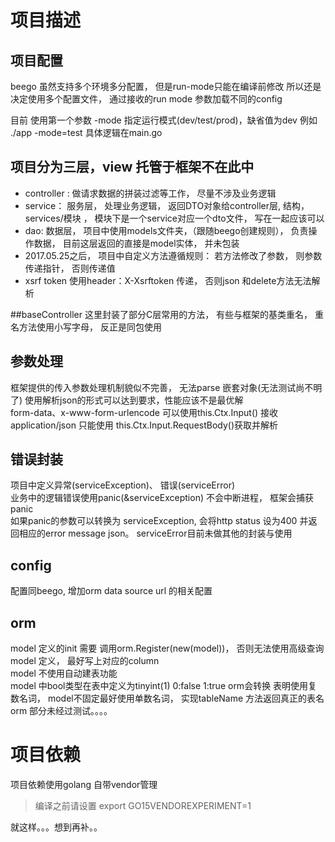 
# 项目描述

## 项目配置
beego 虽然支持多个环境多分配置， 但是run-mode只能在编译前修改
所以还是决定使用多个配置文件， 通过接收的run mode 参数加载不同的config

目前 使用第一个参数 -mode 指定运行模式(dev/test/prod)，缺省值为dev
例如 ./app -mode=test
具体逻辑在main.go


## 项目分为三层，view 托管于框架不在此中
* controller :  做请求数据的拼装过滤等工作， 尽量不涉及业务逻辑
* service： 服务层， 处理业务逻辑， 返回DTO对象给controller层, 结构， services/模块  ， 模块下是一个service对应一个dto文件， 写在一起应该可以
* dao: 数据层， 项目中使用models文件夹，（跟随beego创建规则）， 负责操作数据， 目前这层返回的直接是model实体， 并未包装
* 2017.05.25之后， 项目中自定义方法遵循规则： 若方法修改了参数， 则参数传递指针， 否则传递值
* xsrf token 使用header：X-Xsrftoken 传递， 否则json 和delete方法无法解析


##baseController
这里封装了部分C层常用的方法， 有些与框架的基类重名， 重名方法使用小写字母， 反正是同包使用

## 参数处理
框架提供的传入参数处理机制貌似不完善， 无法parse 嵌套对象(无法测试尚不明了)
使用解析json的形式可以达到要求，性能应该不是最优解  
form-data、x-www-form-urlencode 可以使用this.Ctx.Input() 接收    
application/json 只能使用 this.Ctx.Input.RequestBody()获取并解析  


## 错误封装
项目中定义异常(serviceException)、 错误(serviceError)  
业务中的逻辑错误使用panic(&serviceException) 不会中断进程， 框架会捕获panic  
如果panic的参数可以转换为 serviceException, 会将http status 设为400 并返回相应的error message json。 serviceError目前未做其他的封装与使用


## config
配置同beego, 增加orm data source url 的相关配置  


## orm
model 定义的init 需要 调用orm.Register(new(model))， 否则无法使用高级查询  
model 定义， 最好写上对应的column  
model 不使用自动建表功能  
model 中bool类型在表中定义为tinyint(1) 0:false   1:true  orm会转换
表明使用复数名词， model不固定最好使用单数名词， 实现tableName 方法返回真正的表名  
orm 部分未经过测试。。。。  


# 项目依赖
项目依赖使用golang 自带vendor管理
> 编译之前请设置  export GO15VENDOREXPERIMENT=1



就这样。。。想到再补。。
